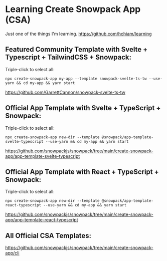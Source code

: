 # Learning Create Snowpack App (CSA)

Just one of the things I'm learning. <https://github.com/hchiam/learning>

## Featured Community Template with Svelte + Typescript + TailwindCSS + Snowpack:

Triple-click to select all:

`npx create-snowpack-app my-app --template snowpack-svelte-ts-tw --use-yarn && cd my-app && yarn start`

https://github.com/GarrettCannon/snowpack-svelte-ts-tw

## Official App Template with Svelte + TypeScript + Snowpack:

Triple-click to select all:

`npx create-snowpack-app new-dir --template @snowpack/app-template-svelte-typescript --use-yarn && cd my-app && yarn start`

https://github.com/snowpackjs/snowpack/tree/main/create-snowpack-app/app-template-svelte-typescript

## Official App Template with React + TypeScript + Snowpack:

Triple-click to select all:

`npx create-snowpack-app new-dir --template @snowpack/app-template-react-typescript --use-yarn && cd my-app && yarn start`

https://github.com/snowpackjs/snowpack/tree/main/create-snowpack-app/app-template-react-typescript

## All Official CSA Templates:

https://github.com/snowpackjs/snowpack/tree/main/create-snowpack-app/cli
